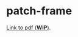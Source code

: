 # patch-frame

[Link to pdf (**WIP**)](https://ayberkt.github.io/patch-frame/patch-frame-note.pdf).
